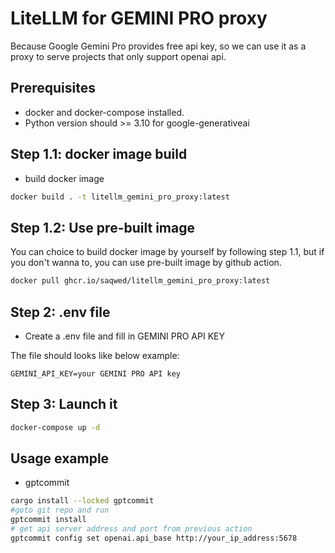 # LiteLLM for GEMINI PRO proxy

Because Google Gemini Pro provides free api key, so we can use it as a proxy to serve projects that only support openai api.

## Prerequisites

- docker and docker-compose installed.
- Python version should >= 3.10 for google-generativeai

## Step 1.1: docker image build

- build docker image

```bash
docker build . -t litellm_gemini_pro_proxy:latest
```

## Step 1.2: Use pre-built image

You can choice to build docker image by yourself by following step 1.1, but if you don't wanna to, you can use pre-built image by github action.

```bash
docker pull ghcr.io/saqwed/litellm_gemini_pro_proxy:latest
```

## Step 2: .env file

- Create a .env file and fill in GEMINI PRO API KEY

The file should looks like below example:

```
GEMINI_API_KEY=your GEMINI PRO API key
```

## Step 3: Launch it

```bash
docker-compose up -d
```

## Usage example

- gptcommit

```bash
cargo install --locked gptcommit
#goto git repo and run
gptcommit install
# get api server address and port from previous action
gptcommit config set openai.api_base http://your_ip_address:5678
```
